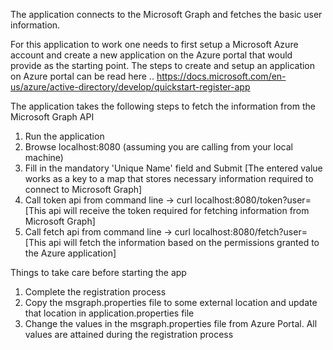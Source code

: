 The application connects to the Microsoft Graph and fetches the basic user information.

For this application to work one needs to first setup a Microsoft Azure account and create a new application on the Azure portal that would provide as the starting point.
The steps to create and setup an application on Azure portal can be read here .. https://docs.microsoft.com/en-us/azure/active-directory/develop/quickstart-register-app

The application takes the following steps to fetch the information from the Microsoft Graph API

 1. Run the application
 2. Browse localhost:8080 (assuming you are calling from your local machine)
 3. Fill in the mandatory 'Unique Name' field and Submit [The entered value works as a key to a map that stores necessary information required to connect to Microsoft Graph]
 4. Call token api from command line -> curl localhost:8080/token?user=<Unique Name> [This api will receive the token required for fetching information from Microsoft Graph]
 5. Call fetch api from command line -> curl localhost:8080/fetch?user=<Unique Name> [This api will fetch the information based on the permissions granted to the Azure application]
 
Things to take care before starting the app
1. Complete the registration process
2. Copy the msgraph.properties file to some external location and update that location in application.properties file
3. Change the values in the msgraph.properties file from Azure Portal. All values are attained during the registration process